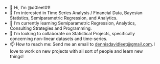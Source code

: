 - 👋 Hi, I’m @d0leet01!
- 👀 I’m interested in Time Series Analysis / Financial Data, Bayesian Statistics, Semiparametric Regression, and Analytics.
- 🌱 I’m currently learning Semiparametric Regression, Analytics, Consulting Strategies and Programming.
- 💞️ I’m looking to collaborate on Statistical Projects, specifically concerning non-linear datasets and time-series.
- 📫 How to reach me: Send me an email to dennisdavidleet@gmail.com. I love to work on new projects with all sort of people and learn new things!

<!---
d0leet01/d0leet01 is a ✨ special ✨ repository because its `README.md` (this file) appears on your GitHub profile.
You can click the Preview link to take a look at your changes.
--->
